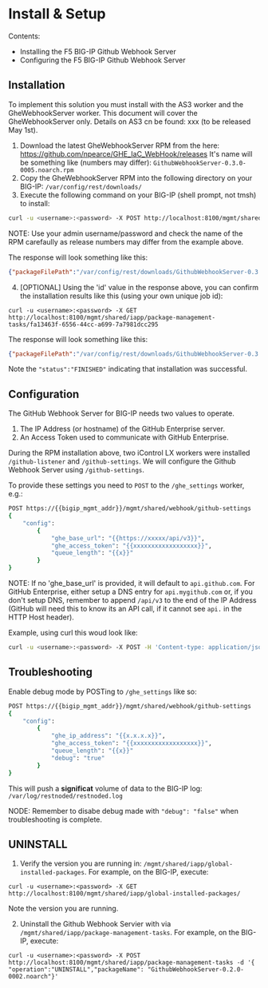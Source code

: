 # Install & Setup

Contents:

* Installing the F5 BIG-IP Github Webhook Server
* Configuring the F5 BIG-IP Github Webhook Server

## Installation

To implement this solution you must install with the AS3 worker and the GheWebhookServer worker. This document will cover the GheWebhookServer only. Details on AS3 cn be found: xxx (to be released May 1st).

1. Download the latest GheWebhookServer RPM from the here: https://github.com/npearce/GHE_IaC_WebHook/releases It's name will be something like (numbers may differ): `GithubWebhookServer-0.3.0-0005.noarch.rpm`
2. Copy the GheWebhookServer RPM into the following directory on your BIG-IP: `/var/config/rest/downloads/`
3. Execute the following command on your BIG-IP (shell prompt, not tmsh) to install:

```sh
curl -u <username>:<password> -X POST http://localhost:8100/mgmt/shared/iapp/package-management-tasks -d '{ "operation":"INSTALL","packageFilePath": "/var/config/rest/downloads/GithubWebhookServer-0.3.0-0005.noarch.rpm"}'
```

NOTE: Use your admin username/password and check the name of the RPM carefaully as release numbers may differ from the example above.

The response will look something like this:

```json
{"packageFilePath":"/var/config/rest/downloads/GithubWebhookServer-0.3.0-0005.noarch.rpm","operation":"INSTALL","id":"fa13463f-6556-44cc-a699-7a7981dcc295","status":"CREATED","userReference":{"link":"https://localhost/mgmt/shared/authz/users/admin"},"identityReferences":[{"link":"https://localhost/mgmt/shared/authz/users/admin"}],"ownerMachineId":"3ed07ac1-8c3e-43c5-aacf-53eebf4cb2f8","generation":1,"lastUpdateMicros":1524932793810249,"kind":"shared:iapp:package-management-tasks:iapppackagemanagementtaskstate","selfLink":"https://localhost/mgmt/shared/iapp/package-management-tasks/fa13463f-6556-44cc-a699-7a7981dcc295"}
```

4. [OPTIONAL] Using the 'id' value in the response above, you can confirm the installation results like this (using your own unique job id):

`curl -u <username>:<password> -X GET http://localhost:8100/mgmt/shared/iapp/package-management-tasks/fa13463f-6556-44cc-a699-7a7981dcc295`

The response will look something like this:

```json
{"packageFilePath":"/var/config/rest/downloads/GithubWebhookServer-0.3.0-0005.noarch.rpm","packageName":"GithubWebhookServer-0.3.0-0005.noarch","operation":"INSTALL","packageManifest":{"tags":["IAPP"]},"id":"fa13463f-6556-44cc-a699-7a7981dcc295","status":"FINISHED","startTime":"2018-04-28T09:26:33.818-0700","endTime":"2018-04-28T09:26:34.711-0700","userReference":{"link":"https://localhost/mgmt/shared/authz/users/admin"},"identityReferences":[{"link":"https://localhost/mgmt/shared/authz/users/admin"}],"ownerMachineId":"3ed07ac1-8c3e-43c5-aacf-53eebf4cb2f8","generation":3,"lastUpdateMicros":1524932794714759,"kind":"shared:iapp:package-management-tasks:iapppackagemanagementtaskstate","selfLink":"https://localhost/mgmt/shared/iapp/package-management-tasks/fa13463f-6556-44cc-a699-7a7981dcc295"}
```

Note the `"status":"FINISHED"` indicating that installation was successful.

## Configuration

The GitHub Webhook Server for BIG-IP needs two values to operate. 

1. The IP Address (or hostname) of the GitHub Enterprise server.
2. An Access Token used to communicate with GitHub Enterprise.

During the RPM installation above, two iControl LX workers were installed `/github-listener` and `/github-settings`. We will configure the Github Webhook Server using `/github-settings`.

To provide these settings you need to `POST` to the `/ghe_settings` worker, e.g.:

```sh
POST https://{{bigip_mgmt_addr}}/mgmt/shared/webhook/github-settings
{
    "config":
        {
            "ghe_base_url": "{{https://xxxxx/api/v3}}",
            "ghe_access_token": "{{xxxxxxxxxxxxxxxxxx}}",
            "queue_length": "{{x}}"
        }
}
```

NOTE: If no 'ghe_base_url' is provided, it will default to `api.github.com`. For GitHub Enterprise, either setup a DNS entry for `api.mygithub.com` or, if you don't setup DNS, remember to append `/api/v3` to the end of the IP Address (GitHub will need this to know its an API call, if it cannot see `api.` in the HTTP Host header). 

Example, using curl this woud look like:

```sh
curl -u <username>:<password> -X POST -H 'Content-type: application/json' http://localhost:8100/mgmt/shared/webhook/github-settings -d '{"config":{"ghe_base_url": "https://172.31.1.200/api/v3", "ghe_access_token": "b95bcc50728b2afdd779f450ae55b2246b1a5cb9"}}'
```

## Troubleshooting

Enable debug mode by POSTing to `/ghe_settings` like so:


```sh
POST https://{{bigip_mgmt_addr}}/mgmt/shared/webhook/github-settings
{
    "config":
        {
            "ghe_ip_address": "{{x.x.x.x}}",
            "ghe_access_token": "{{xxxxxxxxxxxxxxxxxx}}",
            "queue_length": "{{x}}"
            "debug": "true"
        }
}
```

This will push a **significat** volume of data to the BIG-IP log: `/var/log/restnoded/restnoded.log`

NODE: Remember to disabe debug made with `"debug": "false"` when troubleshooting is complete. 

## UNINSTALL

1. Verify the version you are running in: `/mgmt/shared/iapp/global-installed-packages`. For example, on the BIG-IP, execute:

`curl -u <username>:<password> -X GET http://localhost:8100/mgmt/shared/iapp/global-installed-packages/`

Note the version you are running.

2. Uninstall the Github Webhook Servier with via `/mgmt/shared/iapp/package-management-tasks`. For example, on the BIG-IP, execute:

`curl -u <username>:<password> -X POST http://localhost:8100/mgmt/shared/iapp/package-management-tasks -d '{ "operation":"UNINSTALL","packageName": "GithubWebhookServer-0.2.0-0002.noarch"}'`

